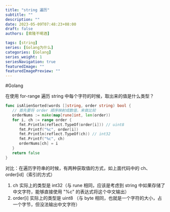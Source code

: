 ```yaml
---
title: "string 遍历"
subtitle: ""
description: ""
date: 2023-05-09T07:48:23+08:00
draft: false
authors: [索隆不喝酒]

tags: [string]
series: [Golang为什么]
categories: [Golang]
series_weight: 1
seriesNavigation: true
featuredImage: ""
featuredImagePreview: ""
---
```

<!--more-->

#Golang 

在使用 for-range 遍历 string 中每个字符的时候，取出来的值是什么类型？

```go
func isAlienSorted(words []string, order string) bool {  
   // 首先要将 order 顺序映射成数值，来做比较  
   orderNums := make(map[rune]int, len(order))  
   for i, ch := range order {  
      fmt.Println(reflect.TypeOf(order[i])) // uint8  
      fmt.Printf("%c", order[i])  
      fmt.Println(reflect.TypeOf(ch)) // int32  
      fmt.Printf("%c", ch)  
      orderNums[ch] = i  
   }  
   return false  
}
```

对比：在遍历字符串的时候，有两种获取值的方式，如上面代码中的 ch、order[id]（索引的方式）
1. ch 实际上的类型是 int32（与 rune 相同，应该是考虑到 string 中如果存储了中文字符，能够直接使用 "%c" 的表达式将这个中文输出）
2. order[i] 实际上的类型是 uint8 （与 byte 相同，也就是一个字符的大小，占一个字节，但没法输出中文字符）